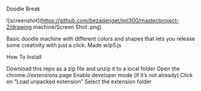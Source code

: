 Doodle Break

![screenshot](https://github.com/bezadenget/iml300/master/project-2/drawing machine/Screen Shot .png)

Basic doodle machine with different colors and shapes that lets you release some creativity with just a click. Made w/p5.js


How To Install

Download this repo as a zip file and unzip it to a local folder
Open the chrome://extensions page
Enable developer mode (if it’s not already)
Click on “Load unpacked extension”
Select the extension folder

